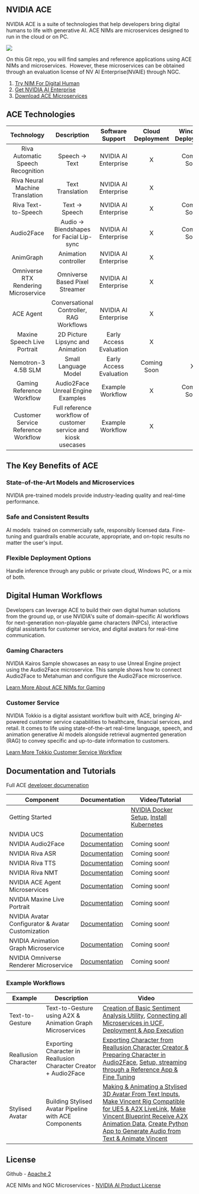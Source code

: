 NVIDIA ACE
--------

NVIDIA ACE is a suite of technologies that help developers bring digital humans to life with generative AI. ACE NIMs are microservices designed to run in the cloud or on PC.

![](https://lh7-us.googleusercontent.com/FJKnZYOQX34lHQ_OccHOvSXFfsFg3RyY1LWgg9_s5NA1RrQr4XH8cA5T3CvuQmysig74EpxQFbOwN4OP-CpQgYNGbjIpC6ior7YlhYPdqMI95fP-_Kv5dkZB_RSegAQ-m6-yzN2n-uwFjDAZB1rlPKQ)

On this Git repo, you will find samples and reference applications using ACE NIMs and microservices.  However, these microservices can be obtained through an evaluation license of NV AI Enterprise(NVAIE) through NGC.

1. [Try NIM For Digital Human](https://build.nvidia.com/explore/gaming)
2. [Get NVIDIA AI Enterprise](https://enterpriseproductregistration.nvidia.com/?LicType=EVAL&ProductFamily=NVAIEnterprise)
3. [Download ACE Microservices](https://catalog.ngc.nvidia.com/?filters=&orderBy=scoreDESC&query=ace&page=&pageSize=)


ACE Technologies
------
|                    Technology                   |                                Description                              |          Software   Support        |     Cloud   Deployment    |     Windows   Deployment    |
|:-----------------------------------------------:|:-----------------------------------------------------------------------:|:----------------------------------:|:-------------------------:|:---------------------------:|
|     Riva      Automatic Speech   Recognition    |                            Speech   -&gt; Text                          |        NVIDIA   AI Enterprise      |              X            |         Coming   Soon       |
|      Riva      Neural Machine   Translation     |                            Text   Translation                           |        NVIDIA   AI Enterprise      |              X            |                             |
|             Riva      Text-to-Speech            |                            Text   -&gt; Speech                          |        NVIDIA   AI Enterprise      |              X            |         Coming   Soon       |
|                    Audio2Face                   |           Audio   -&gt; Blendshapes      for   Facial Lip-sync          |        NVIDIA   AI Enterprise      |              X            |         Coming   Soon       |
|                     AnimGraph                   |                          Animation   controller                         |        NVIDIA   AI Enterprise      |              X            |                             |
|             Omniverse RTX Rendering Microservice           |                     Omniverse   Based Pixel Streamer                    |        NVIDIA   AI Enterprise      |              X            |                             |
|                     ACE Agent                   |                Conversational   Controller, RAG Workflows               |        NVIDIA   AI Enterprise      |              X            |                             |
|           Maxine Speech   Live Portrait         |                    2D   Picture Lipsync and Animation                   |     Early   Access   Evaluation    |              X            |                             |
|                Nemotron-3 4.5B SLM              |                          Small   Language Model                         |      Early   Access Evaluation     |        Coming   Soon      |               X             |
|             Gaming Reference Workflow           |                    Audio2Face   Unreal Engine Examples                  |          Example   Workflow        |              X            |         Coming   Soon       |
|       Customer Service Reference   Workflow     |     Full   reference workflow of customer service and kiosk usecases    |       Example   Workflow           |              X            |                             |


The Key Benefits of ACE
--------

### State-of-the-Art Models and Microservices

NVIDIA pre-trained models provide industry-leading quality and real-time performance.

### Safe and Consistent Results

AI models  trained on commercially safe, responsibly licensed data. Fine-tuning and guardrails enable accurate, appropriate, and on-topic results no matter the user's input.

### Flexible Deployment Options

Handle inference through any public or private cloud, Windows PC, or a mix of both.

## Digital Human Workflows

Developers can leverage ACE to build their own digital human solutions from the ground up, or use NVIDIA's suite of domain-specific AI workflows for next-generation non-playable game characters (NPCs), interactive digital assistants for customer service, and digital avatars for real-time communication.

### Gaming Characters

NVIDIA Kairos Sample showcases an easy to use Unreal Engine project using the Audio2Face microservice. This sample shows how to connect Audio2Face to Metahuman and configure the Audio2Face microserivce. 

[Learn More About ACE NIMs for Gaming](https://build.nvidia.com/explore/gaming)

### Customer Service

NVIDIA Tokkio is a digital assistant workflow built with ACE, bringing AI-powered customer service capabilities to healthcare, financial services, and retail. It comes to life using state-of-the-art real-time language, speech, and animation generative AI models alongside retrieval augmented generation (RAG) to convey specific and up-to-date information to customers.

[Learn More Tokkio Customer Service Workflow](https://developer.nvidia.com/nvidia-omniverse-platform/ace/tokkio-showcase)

Documentation and Tutorials
-------------
Full ACE [developer documenation](https://docs.nvidia.com/ace/latest/index.html)

| Component | Documentation | Video/Tutorial |
| ------ | ------ | ------ |
|      Getting Started  |        | [NVIDIA Docker Setup](https://youtu.be/2uWXeIol468), [Install Kubernetes](https://www.youtube.com/watch?v=ACIkyiWglW4) |
|     NVIDIA UCS   | [Documentation](https://catalog.ngc.nvidia.com/orgs/nvidia/teams/ucs-ms/resources/ucs_tools/version) ||
|NVIDIA Audio2Face| [Documentation](https://docs.nvidia.com/ace/latest/modules/a2f-docs/index.html) | Coming soon! |
|NVIDIA Riva ASR| [Documentation](https://docs.nvidia.com/deeplearning/riva/user-guide/docs/asr/asr-overview.html)|Coming soon! |
|NVIDIA Riva TTS| [Documentation](https://docs.nvidia.com/deeplearning/riva/user-guide/docs/tts/tts-overview.html)|Coming soon! |
|NVIDIA Riva NMT|[Documentation](https://docs.nvidia.com/deeplearning/riva/user-guide/docs/translation/translation-overview.html) |Coming soon! |
|NVIDIA ACE Agent Microservices|[Documentation](https://docs.nvidia.com/ace/latest/modules/ace_agent/index.html)|Coming soon! |
|NVIDIA Maxine Live Portrait|[Documentation](https://registry.ngc.nvidia.com/orgs/eevaigoeixww/teams/live-portrait-ms/resources/live_portrait_user_guide)|Coming soon! |
|NVIDIA Avatar Configurator & Avatar Customization|[Documentation](https://docs.nvidia.com/ace/latest/modules/avatar_customization/Avatar_Configurator.html)|Coming soon! |
|NVIDIA Animation Graph Microservice|[Documentation](https://docs.nvidia.com/ace/latest/modules/animation_graph_microservice/index.html)|Coming soon! |
|NVIDIA Omniverse Renderer Microservice|[Documentation](https://docs.nvidia.com/ace/latest/modules/omniverse_renderer_microservice/index.html)|Coming soon! |

### Example Workflows

| Example | Description | Video |
| ------ | ------ | ------ |
|     Text-to-Gesture   |   Text-to-Gesture using A2X & Animation Graph Microservices     | [Creation of Basic Sentiment Analysis Utility](https://www.youtube.com/watch?v=g3Vb7EhlEUA),  [Connecting all Microservices in UCF](https://www.youtube.com/watch?v=TP4RD-T0GOI),  [Deployment & App Execution](https://www.youtube.com/watch?v=EHyga9smaSA)|
|    Reallusion Character    |   Exporting Character in Reallusion Character Creator + Audio2Face     | [Exporting Character from Reallusion Character Creator & Preparing Character in Audio2Face](https://www.youtube.com/watch?v=_Vkiup06lYQ), [Setup, streaming through a Reference App & Fine Tuning](https://www.youtube.com/watch?v=3xBhOKHbrFU)|
|      Stylised Avatar  |    Building Stylised Avatar Pipeline with ACE Components    | [Making & Animating a Stylised 3D Avatar From Text Inputs](https://www.youtube.com/watch?v=cnyy0mlL8C0), [Make Vincent Rig Compatible for UE5 & A2X LiveLink](https://www.youtube.com/watch?v=2MgzVluShtc), [Make Vincent Blueprint Receive A2X Animation Data](https://www.youtube.com/watch?v=fpthK6WHjX8), [Create Python App to Generate Audio from Text & Animate Vincent](https://www.youtube.com/watch?v=g14c2gcbowM)|


License
-------

Github - [Apache 2](https://www.apache.org/licenses/LICENSE-2.0.txt)

ACE NIMs and NGC Microservices - [NVIDIA AI Product License](https://www.nvidia.com/en-us/data-center/products/nvidia-ai-enterprise/eula/)
